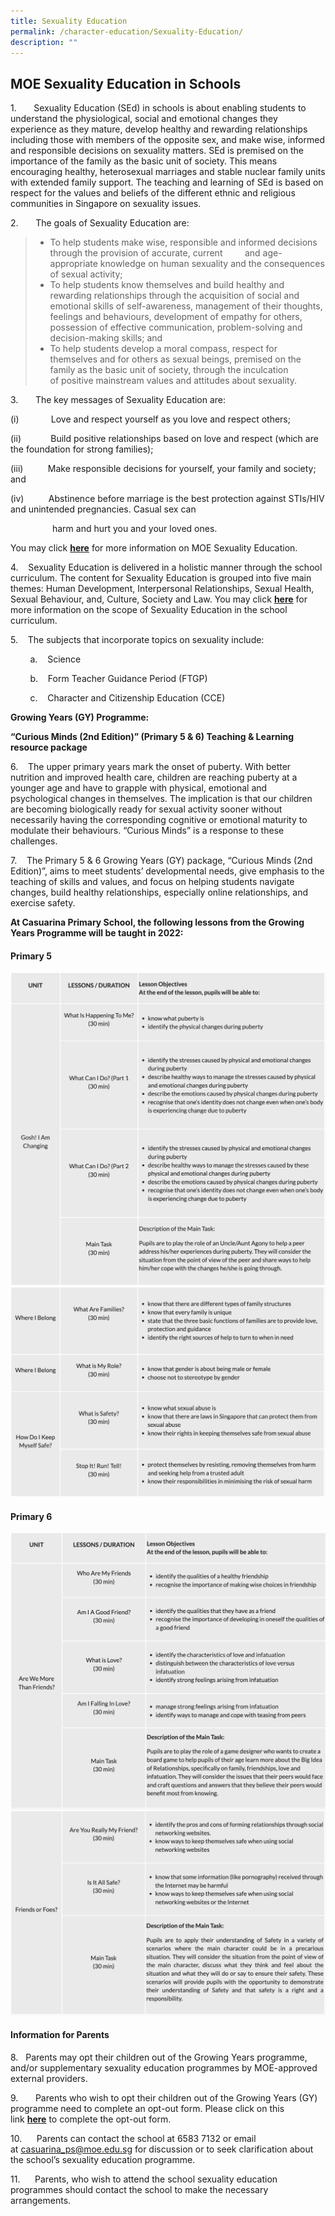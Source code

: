 ```yaml
---
title: Sexuality Education
permalink: /character-education/Sexuality-Education/
description: ""
---
```

MOE Sexuality Education in Schools
----------------------------------

  

1.       Sexuality Education (SEd) in schools is about enabling students to understand the physiological, social and emotional changes they experience as they mature, develop healthy and rewarding relationships including those with members of the opposite sex, and make wise, informed and responsible decisions on sexuality matters. SEd is premised on the importance of the family as the basic unit of society. This means encouraging healthy, heterosexual marriages and stable nuclear family units with extended family support. The teaching and learning of SEd is based on respect for the values and beliefs of the different ethnic and religious communities in Singapore on sexuality issues.

2.       The goals of Sexuality Education are:

> *   To help students make wise, responsible and informed decisions through the provision of accurate, current         and age-appropriate knowledge on human sexuality and the consequences of sexual activity;
> *   To help students know themselves and build healthy and rewarding relationships through the acquisition of social and emotional skills of self-awareness, management of their thoughts, feelings and behaviours, development of empathy for others, possession of effective communication, problem-solving and decision-making skills; and
> *   To help students develop a moral compass, respect for themselves and for others as sexual beings, premised on the family as the basic unit of society, through the inculcation of positive mainstream values and attitudes about sexuality.

3.       The key messages of Sexuality Education are:

(i)             Love and respect yourself as you love and respect others;

(ii)            Build positive relationships based on love and respect (which are the foundation for strong families);

(iii)          Make responsible decisions for yourself, your family and society; and

(iv)          Abstinence before marriage is the best protection against STIs/HIV and unintended pregnancies. Casual sex can 

                 harm and hurt you and your loved ones.

  

You may click [**here**](https://www.moe.gov.sg/programmes/sexuality-education) for more information on MOE Sexuality Education.

  

4.    Sexuality Education is delivered in a holistic manner through the school curriculum. The content for Sexuality Education is grouped into five main themes: Human Development, Interpersonal Relationships, Sexual Health, Sexual Behaviour, and, Culture, Society and Law. You may click [**here**](https://www.moe.gov.sg/programmes/sexuality-education/scope-and-teaching-approach) for more information on the scope of Sexuality Education in the school curriculum.

  

5.    The subjects that incorporate topics on sexuality include:

  

        a.    Science

  

        b.    Form Teacher Guidance Period (FTGP)

  

        c.    Character and Citizenship Education (CCE)

  

  

**Growing Years (GY) Programme:**  
  

**“Curious Minds (2nd Edition)” (Primary 5 & 6) Teaching & Learning resource package**

  

6.    The upper primary years mark the onset of puberty. With better nutrition and improved health care, children are reaching puberty at a younger age and have to grapple with physical, emotional and psychological changes in themselves. The implication is that our children are becoming biologically ready for sexual activity sooner without necessarily having the corresponding cognitive or emotional maturity to modulate their behaviours. “Curious Minds” is a response to these challenges.

  

7.    The Primary 5 & 6 Growing Years (GY) package, “Curious Minds (2nd Edition)”, aims to meet students’ developmental needs, give emphasis to the teaching of skills and values, and focus on helping students navigate changes, build healthy relationships, especially online relationships, and exercise safety.

  

  

**At Casuarina Primary School, the following lessons from the Growing Years Programme will be taught in 2022:**

#### Primary 5

![](/images/sex.png)
![](/images/sex2.png)

#### Primary 6

![](/images/sex3.png)
![](/images/sex4.png)

#### Information for Parents

8.   Parents may opt their children out of the Growing Years programme, and/or supplementary sexuality education programmes by MOE-approved external providers.

9.       Parents who wish to opt their children out of the Growing Years (GY) programme need to complete an opt-out form. Please click on this link [**here**](https://form.gov.sg/61e9ffadad84620013f9931f) to complete the opt-out form. 

10.      Parents can contact the school at 6583 7132 or email at [casuarina\_ps@moe.edu.sg](mailto:casuarina_ps@moe.edu.sg) for discussion or to seek clarification about the school’s sexuality education programme.

11.      Parents, who wish to attend the school sexuality education programmes should contact the school to make the necessary arrangements.